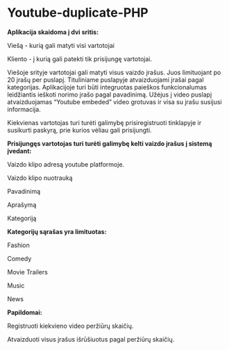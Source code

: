 # Youtube-duplicate-PHP

**Aplikacija skaidoma į dvi sritis:**

Viešą - kurią gali matyti visi vartotojai

Kliento - į kurią gali patekti tik prisijungę vartotojai.

Viešoje srityje vartotojai gali matyti visus vaizdo įrašus. Juos limituojant po 20 įrašų per puslapį. Tituliniame puslapyje atvaizduojami įrašai pagal kategorijas. Aplikacijoje turi būti integruotas paieškos funkcionalumas leidžiantis ieškoti norimo įrašo pagal pavadinimą. Užėjus į video puslapį atvaizduojamas “Youtube embeded” video grotuvas ir visa su įrašu susijusi informacija.

Kiekvienas vartotojas turi turėti galimybę prisiregistruoti tinklapyje ir susikurti paskyrą, prie kurios vėliau gali prisijungti.

**Prisijungęs vartotojas turi turėti galimybę kelti vaizdo įrašus į sistemą įvedant:**

Vaizdo klipo adresą youtube platformoje.

Vaizdo klipo nuotrauką

Pavadinimą

Aprašymą

Kategoriją

**Kategorijų sąrašas yra limituotas:**

Fashion

Comedy

Movie Trailers

Music

News


**Papildomai:**

Registruoti kiekvieno video peržiūrų skaičių.

Atvaizduoti visus įrašus išrūšiuotus pagal peržiūrų skaičių.
